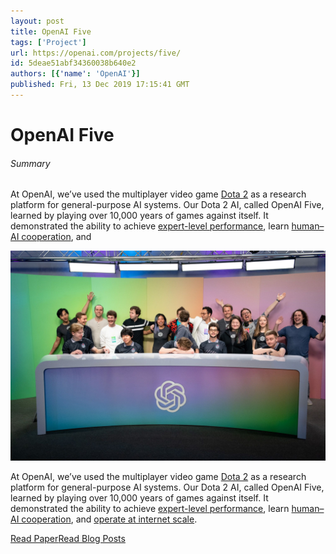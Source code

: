 ```yaml
---
layout: post
title: OpenAI Five
tags: ['Project']
url: https://openai.com/projects/five/
id: 5deae51abf34360038b640e2
authors: [{'name': 'OpenAI'}]
published: Fri, 13 Dec 2019 17:15:41 GMT
---
```


# OpenAI Five
###### Summary
<!--kg-card-begin: markdown--><div class="medium-copy">
<p>At OpenAI, we’ve used the multiplayer video game <a href="https://www.dota2.com/play/">Dota 2</a> as a research platform for general-purpose AI systems. Our Dota 2 AI, called OpenAI Five, learned by playing over 10,000 years of games against itself. It demonstrated the ability to achieve <a href="https://openai.com/blog/openai-five-defeats-dota-2-world-champions">expert-level performance</a>, learn <a href="https://openai.com/blog/openai-five-defeats-dota-2-world-champions/#cooperativemode">human–AI cooperation</a>, and</p></div>
<!--kg-card-begin: markdown--><div class="medium-copy">
<img alt="OpenAI Five" src="images/OPEN_AI_DOTA_FINALS_3_DSC1231.JPG"/><p>At OpenAI, we’ve used the multiplayer video game <a href="https://www.dota2.com/play/">Dota 2</a> as a research platform for general-purpose AI systems. Our Dota 2 AI, called OpenAI Five, learned by playing over 10,000 years of games against itself. It demonstrated the ability to achieve <a href="https://openai.com/blog/openai-five-defeats-dota-2-world-champions">expert-level performance</a>, learn <a href="https://openai.com/blog/openai-five-defeats-dota-2-world-champions/#cooperativemode">human–AI cooperation</a>, and <a href="https://openai.com/blog/openai-five-defeats-dota-2-world-champions/#arena">operate at internet scale</a>.</p>
</div>
<section class="btns"><a class="btn btn-padded icon-paper" href="https://arxiv.org/abs/1912.06680">Read Paper</a><a class="btn btn-padded icon-papers" href="https://openai.com/blog/tags/dota-2/">Read Blog Posts</a></section>
<!--kg-card-end: markdown-->